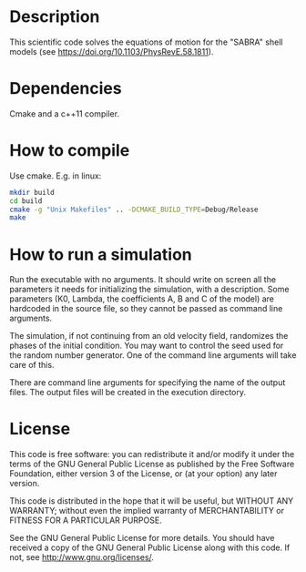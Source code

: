 # Description
This scientific code solves the equations of motion for the "SABRA" 
shell models (see https://doi.org/10.1103/PhysRevE.58.1811).  


# Dependencies
Cmake and a c++11 compiler.  


# How to compile
Use cmake. E.g. in linux:
```bash
mkdir build
cd build
cmake -g "Unix Makefiles" .. -DCMAKE_BUILD_TYPE=Debug/Release
make
```


# How to run a simulation
Run the executable with no arguments. It should write on screen all the 
parameters it needs for initializing the simulation, with a 
description. Some parameters (K0, Lambda, the coefficients A, B and C 
of the model) are hardcoded in the source file, so they cannot be 
passed as command line arguments.

The simulation, if not continuing from an old velocity field, 
randomizes the phases of the initial condition. You may want to control 
the seed used for the random number generator. One of the command line 
arguments will take care of this.

There are command line arguments for specifying the name of the output 
files. The output files will be created in the execution directory. 


# License
This code is free software: you can redistribute it and/or modify it 
under the terms of the GNU General Public License as published by the 
Free Software Foundation, either version 3 of the License, or (at your 
option) any later version.

This code is distributed in the hope that it will be useful, but 
WITHOUT ANY WARRANTY; without even the implied warranty of 
MERCHANTABILITY or FITNESS FOR A PARTICULAR PURPOSE.

See the GNU General Public License for more details. You should have 
received a copy of the GNU General Public License along with this code. 
If not, see http://www.gnu.org/licenses/.
